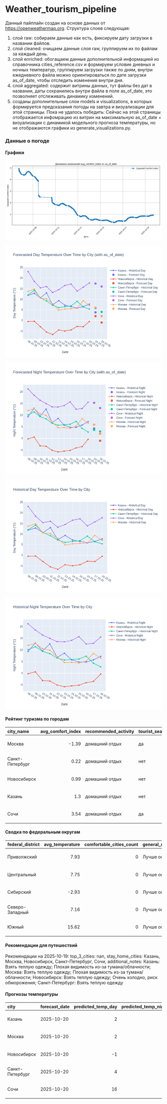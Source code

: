 # Weather_tourism_pipeline
Данный пайплайн создан на основе данных от https://openweathermap.org.
Структура слоев следующая:
  1) слой raw: 
  собираем данные как есть, фиксируем дату загрузки в названии файлов.
  2) слой cleaned:
  очищаем данные слоя raw, группируем их по файлам за каждый день.
  3) слой enriched:
  обогащаем данные дополнительной информацией из справочника cities_reference.csv и формируем условие дневных и ночных температур,
  группируем загрузки также по дням, внутри ежедневного файла можно ориентироваться по дате загрузки as_of_date, чтобы отследить изменения внутри дня.
  4) слой aggregated:
   содержит витрины данных, тут файлы без дат в названии, даты сохранились внутри файла в поле as_of_date, это позволняет отслеживать динамику изменений.
  6) созданы дополнительные слои models и visualizations, в которых формируется предсказания погоды на завтра и визуализации для этой страницы.
  Пока не удалось победить: Сейчас на этой страницы отображается инфомрацию из витрин на максимальную as_of_date + визуализации с динамикой модельного прогноза температуры, 
  но не отображаются графики из generate_visualizations.py.
<!-- WEATHER DATA START -->
### Данные о погоде

#### Графики
![Comfort Index Trend](data/visualizations/comfort_index_trend.png)

![Forecasted Day Temperature](data/visualizations/forecasted_day_temperature.png)

![Forecasted Night Temperature](data/visualizations/forecasted_night_temperature.png)

![Historical Day Temperature](data/visualizations/historical_day_temperature.png)

![Historical Night Temperature](data/visualizations/historical_night_temperature.png)

#### Рейтинг туризма по городам
| city_name       |   avg_comfort_index | recommended_activity   | tourist_season_match   | tourism_season   | tour_recommendation       | as_of_date          |
|:----------------|--------------------:|:-----------------------|:-----------------------|:-----------------|:--------------------------|:--------------------|
| Москва          |               -1.39 | домашний отдых         | да                     | Круглогодично    | домашний отдых в сезон    | 2025-10-19 16:46:00 |
| Санкт-Петербург |                0.22 | домашний отдых         | нет                    | Май-Сентябрь     | домашний отдых вне сезона | 2025-10-19 16:46:00 |
| Новосибирск     |                0.99 | домашний отдых         | нет                    | Июнь-Август      | домашний отдых вне сезона | 2025-10-19 16:46:00 |
| Казань          |                1.3  | домашний отдых         | нет                    | Май-Сентябрь     | домашний отдых вне сезона | 2025-10-19 16:46:00 |
| Сочи            |                3.54 | домашний отдых         | да                     | Май-Октябрь      | домашний отдых в сезон    | 2025-10-19 16:46:00 |

#### Сводка по федеральным округам
| federal_district   |   avg_temperature |   comfortable_cities_count | general_recommendation   | as_of_date          |
|:-------------------|------------------:|---------------------------:|:-------------------------|:--------------------|
| Приволжский        |              7.93 |                          0 | Лучше остаться дома      | 2025-10-19 16:46:00 |
| Центральный        |              7.75 |                          0 | Лучше остаться дома      | 2025-10-19 16:46:00 |
| Сибирский          |             -2.93 |                          0 | Лучше остаться дома      | 2025-10-19 16:46:00 |
| Северо-Западный    |              7.16 |                          0 | Лучше остаться дома      | 2025-10-19 16:46:00 |
| Южный              |             15.62 |                          0 | Лучше остаться дома      | 2025-10-19 16:46:00 |

#### Рекомендации для путешествий
Рекомендации на 2025-10-19: top_3_cities: nan, stay_home_cities: Казань, Москва, Новосибирск, Санкт-Петербург, Сочи, additional_notes: Казань: Взять теплую одежду; Плохая видимость из-за тумана/облачности; Москва: Взять теплую одежду; Плохая видимость из-за тумана/облачности; Новосибирск: Взять теплую одежду; Очень холодно, риск обморожения; Санкт-Петербург: Взять теплую одежду

#### Прогнозы температуры
| city            | forecast_date   |   predicted_temp_day |   predicted_temp_night | model_type       | as_of_date          |
|:----------------|:----------------|---------------------:|-----------------------:|:-----------------|:--------------------|
| Казань          | 2025-10-20      |                    2 |                      2 | LinearRegression | 2025-10-19 16:46:46 |
| Москва          | 2025-10-20      |                    2 |                      2 | LinearRegression | 2025-10-19 16:46:46 |
| Новосибирск     | 2025-10-20      |                   -1 |                     -1 | LinearRegression | 2025-10-19 16:46:46 |
| Санкт-Петербург | 2025-10-20      |                    4 |                      3 | LinearRegression | 2025-10-19 16:46:46 |
| Сочи            | 2025-10-20      |                   16 |                     13 | LinearRegression | 2025-10-19 16:46:46 |


<!-- WEATHER DATA END -->
